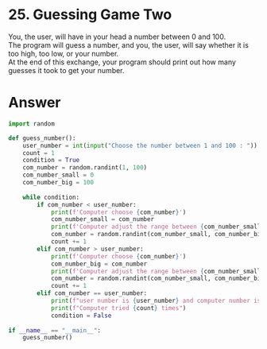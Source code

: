 # 25. Guessing Game Two

You, the user, will have in your head a number between 0 and 100.   
The program will guess a number, and you, the user, will say whether it is too high, too low, or your number.    
At the end of this exchange, your program should print out how many guesses it took to get your number.    

# Answer

```python
import random

def guess_number():
    user_number = int(input("Choose the number between 1 and 100 : "))
    count = 1
    condition = True
    com_number = random.randint(1, 100)
    com_number_small = 0
    com_number_big = 100
    
    while condition:
        if com_number < user_number:
            print(f'Computer choose {com_number}')
            com_number_small = com_number
            print(f'Computer adjust the range between {com_number_small} and {com_number_big}')
            com_number = random.randint(com_number_small, com_number_big)
            count += 1
        elif com_number > user_number:
            print(f'Computer choose {com_number}')
            com_number_big = com_number
            print(f'Computer adjust the range between {com_number_small} and {com_number_big}')
            com_number = random.randint(com_number_small, com_number_big)
            count += 1
        elif com_number == user_number:
            print(f"user number is {user_number} and computer number is {com_number}")
            print(f"Computer tried {count} times")
            condition = False
            
if __name__ == "__main__":
    guess_number()
```
